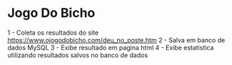 # Jogo Do Bicho

1 - Coleta os resultados do site https://www.ojogodobicho.com/deu_no_poste.htm
2 - Salva em banco de dados MySQL
3 - Exibe resultado em pagina html
4 - Exibe estatistica utilizando resultados salvos no banco de dados
